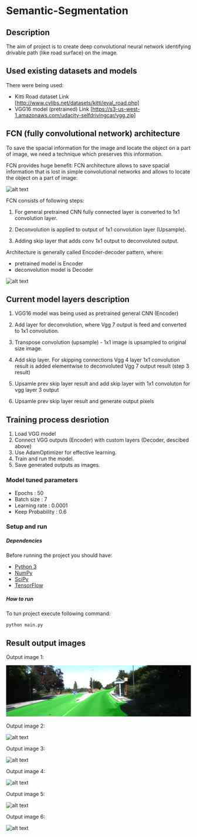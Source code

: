 # Semantic-Segmentation

## Description

The aim of project is to create deep convolutional neural network identifying drivable path (like road surface) on the image.

## Used existing datasets and models

There were being used:
 - Kitti Road dataset Link [http://www.cvlibs.net/datasets/kitti/eval_road.php]
 - VGG16 model (pretrained) Link [https://s3-us-west-1.amazonaws.com/udacity-selfdrivingcar/vgg.zip]

## FCN (fully convolutional network) architecture

To save the spacial information for the image and locate the object on a part of image, 
we need a technique which preserves this information.

FCN provides huge benefit: FCN architecture allows to save spacial information that is lost in simple convolutional networks
and allows to locate the object on a part of image:


![alt text](https://github.com/vankor/self-driving-car/tree/master/CarND-Semantic_Segmentation/img/FCN_arch.png)

FCN consists of following steps:

1. For general pretrained CNN fully connected layer is converted to 1x1 convolution layer.

2. Deconvolution is applied to output of 1x1 convolution layer (Upsample).

3. Adding skip layer that adds conv 1x1 output to deconvoluted output.

Architecture is generally called Encoder-decoder pattern, where: 
 - pretrained model is Encoder
 - deconvolution model is Decoder

![alt text](https://github.com/vankor/self-driving-car/tree/master/CarND-Semantic_Segmentation/img/Encoder-Decoder.png)

## Current model layers description

 1. VGG16 model was being used as pretrained general CNN (Encoder)

 2. Add layer for deconvolution, where Vgg 7 output is feed and converted to 1x1 convolution. 

 3. Transpose convolution (upsample) - 1x1 image is upsampled to original size image.  
  
 4. Add skip layer. For skipping connections Vgg 4 layer 1x1 convolution result is added elementwise to deconvoluted Vgg 7 output result (step 3 result)
 
 5. Upsamle prev skip layer result and add skip layer with 1x1 convoluton for vgg layer 3 output
 
 6. Upsamle prev skip layer result and generate output pixels
 
 
## Training process desriotion

1. Load VGG model
2. Connect VGG outputs (Encoder) with custom layers (Decoder, descibed above) 
3. Use AdamOptimizer for effective learning.
4. Train and run the model.
5. Save generated outputs as images.

### Model tuned parameters

 - Epochs            : 50
 - Batch size        : 7
 - Learning rate     : 0.0001
 - Keep Probability  : 0.6

### Setup and run

##### Dependencies

Before running the project you should have:
 - [Python 3](https://www.python.org/)
 - [NumPy](http://www.numpy.org/)
 - [SciPy](https://www.scipy.org/)
 - [TensorFlow](https://www.tensorflow.org/)

##### How to run
To tun project execute following command:
```
python main.py
```

## Result output images

Output image 1:

![alt text](./results_after_50_epochs/um_000028.png)

Output image 2:

![alt text](htts://github.com/vankor/self-driving-car/tree/master/CarND-Semantic_Segmentation/results_after_50_epochs/um_000034.png)

Output image 3:

![alt text](htts://github.com/vankor/self-driving-car/tree/master/CarND-Semantic_Segmentation/results_after_50_epochs/um_000039.png)

Output image 4:

![alt text](htts://github.com/vankor/self-driving-car/tree/master/CarND-Semantic_Segmentation/results_after_50_epochs/um_000047.png)

Output image 5:

![alt text](htts://github.com/vankor/self-driving-car/tree/master/CarND-Semantic_Segmentation/results_after_50_epochs/um_000051.png)

Output image 6:

![alt text](htts://github.com/vankor/self-driving-car/tree/master/CarND-Semantic_Segmentation/results_after_50_epochs/uu_000000.png)


